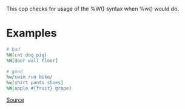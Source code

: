 
This cop checks for usage of the %W() syntax when %w() would do.

# Examples

```ruby
# bad
%W(cat dog pig)
%W[door wall floor]

# good
%w/swim run bike/
%w[shirt pants shoes]
%W(apple #{fruit} grape)
```

[Source](http://www.rubydoc.info/gems/rubocop/RuboCop/Cop/Style/UnneededCapitalW)